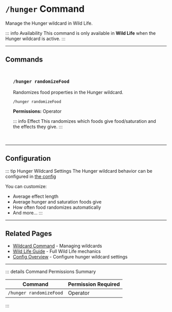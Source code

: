 #  `/hunger` Command

Manage the Hunger wildcard in Wild Life.

::: info Availability
This command is only available in **Wild Life** when the Hunger wildcard is active.
:::

---

## Commands

<div class="command-block">

### `/hunger randomizeFood`

Randomizes food properties in the Hunger wildcard.

```
/hunger randomizeFood
```

**Permissions:** Operator

::: info Effect
This randomizes which foods give food/saturation and the effects they give.
:::

</div>


---

## Configuration

::: tip Hunger Wildcard Settings
The Hunger wildcard behavior can be configured in [the config](/config/overview)

You can customize:
- Average effect length
- Average hunger and saturation foods give
- How often food randomizes automatically
- And more...
:::

---

## Related Pages

- [Wildcard Command](/commands/detailed/wildcard) - Managing wildcards
- [Wild Life Guide](/seasons/wild-life) - Full Wild Life mechanics
- [Config Overview](/config/overview) - Configure hunger wildcard settings

---

::: details Command Permissions Summary

| Command                        | Permission Required |
|--------------------------------|---------------------|
| `/hunger randomizeFood`        | Operator            |
:::

<style scoped>
.command-block {
  background: var(--vp-c-bg-soft);
  border: 1px solid var(--vp-c-divider);
  border-radius: 8px;
  padding: 1.5rem;
  margin: 1.5rem 0;
}

.command-block h3 {
  margin-top: 0;
  color: var(--vp-c-brand-1);
  font-family: var(--vp-font-family-mono);
}

.command-block > *:last-child {
  margin-bottom: 0;
}
</style>
